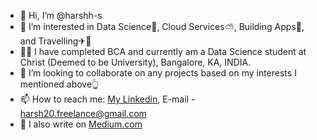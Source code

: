 - 👋 Hi, I’m @harshh-s
- 👀 I’m interested in Data Science🧮, Cloud Services⛅, Building Apps📱, and Travelling✈🧳
- 👨‍🎓 I have completed BCA and currently am a Data Science student at Christ (Deemed to be University), Bangalore, KA, INDIA.
- 🤝 I’m looking to collaborate on any projects based on my interests I mentioned above👆
- 📫 How to reach me: [My Linkedin](https://www.linkedin.com/in/harshseksaria), E-mail - harsh20.freelance@gmail.com
- 📝 I also write on [Medium.com](https://medium.com/@harsh20)

<!---
harshh-s/harshh-s is a ✨ special ✨ repository because its `README.md` (this file) appears on your GitHub profile.
You can click the Preview link to take a look at your changes.
--->

